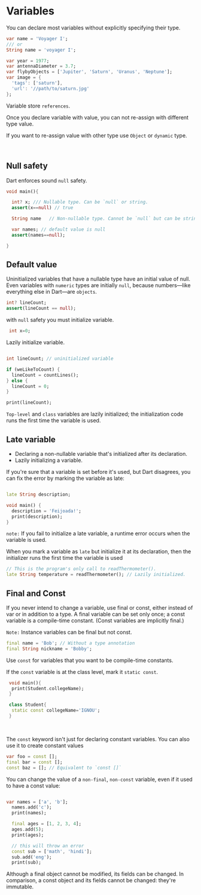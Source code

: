 # Variables

You can declare most variables without explicitly specifying their type.

```dart
var name = 'Voyager I';
/// or
String name = 'voyager I';

var year = 1977;
var antennaDiameter = 3.7;
var flybyObjects = ['Jupiter', 'Saturn', 'Uranus', 'Neptune'];
var image = {
  'tags': ['saturn'],
  'url': '//path/to/saturn.jpg'
};
```

Variable store `references`.

Once you declare variable with value, you can not re-assign with different type value.

If you want to re-assign value with other type use `Object` or `dynamic` type.

<br/>

## Null safety

Dart enforces sound `null` safety.

```dart
void main(){

  int? x; /// Nullable type. Can be `null` or string.
  assert(x==null) // true

  String name   // Non-nullable type. Cannot be `null` but can be string.

  var names; // default value is null
  assert(names==null);

}
```

## Default value

Uninitialized variables that have a nullable type have an initial value of null. Even variables with `numeric` types are initially `null`, because numbers—like everything else in Dart—are `objects`.

```dart
int? lineCount;
assert(lineCount == null);
```

with `null` safety you must initialize variable.

```dart
 int x=0;
```

Lazily initialize variable.

```dart

int lineCount; // uninitialized variable

if (weLikeToCount) {
  lineCount = countLines();
} else {
  lineCount = 0;
}

print(lineCount);
```

`Top-level` and `class` variables are lazily initialized; the initialization code runs the first time the variable is used.

## Late variable

- Declaring a non-nullable variable that's initialized after its declaration.
- Lazily initializing a variable.

If you're sure that a variable is set before it's used, but Dart disagrees, you can fix the error by marking the variable as late:

```dart

late String description;

void main() {
  description = 'Feijoada!';
  print(description);
}

```

`note:` If you fail to initialize a late variable, a runtime error occurs when the variable is used.

When you mark a variable as `late` but initialize it at its declaration, then the initializer runs the first time the variable is used

```dart
// This is the program's only call to readThermometer().
late String temperature = readThermometer(); // Lazily initialized.
```

## Final and Const

If you never intend to change a variable, use final or const, either instead of var or in addition to a type. A final variable can be set only once; a const variable is a compile-time constant. (Const variables are implicitly final.)

`Note:` Instance variables can be final but not const.

```dart
final name = 'Bob'; // Without a type annotation
final String nickname = 'Bobby';
```

Use `const` for variables that you want to be compile-time constants.

If the `const` variable is at the class level, mark it `static const`.

```dart
 void main(){
  print(Student.collegeName);
 }

 class Student{
  static const collegeName='IGNOU';
 }
```

<br />

The `const` keyword isn't just for declaring constant variables. You can also use it to create constant values

```dart
var foo = const [];
final bar = const [];
const baz = []; // Equivalent to `const []`
```

You can change the value of a `non-final`, `non-const` variable, even if it used to have a const value:

```dart

var names = ['a', 'b'];
  names.add('c');
  print(names);

  final ages = [1, 2, 3, 4];
  ages.add(5);
  print(ages);

  // this will throw an error
  const sub = ['math', 'hindi'];
  sub.add('eng');
  print(sub);

```

Although a final object cannot be modified, its fields can be changed. In comparison, a const object and its fields cannot be changed: they're immutable.
